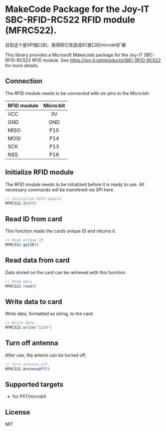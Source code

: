 # MakeCode Package for the Joy-IT SBC-RFID-RC522 RFID module (MFRC522).

目前这个是SPI接口的，我得把它改造成IIC接口的microbit扩展

This library provides a Microsoft Makecode package for the Joy-IT SBC-RFID-RC522 RFID module.
See https://joy-it.net/products/SBC-RFID-RC522 for more details.

## Connection

The RFID module needs to be connected with six pins to the Micro:bit:

| RFID module   | Micro:bit     |
| ------------- |:-------------:|
| VCC           | 3V            |
| GND           | GND           |
| MISO          | P15           |
| MOSI          | P14           |
| SCK           | P13           |
| NSS           | P16           |

## Initialize RFID module

The RFID module needs to be initialized before it is ready to use. All necessary commands will be transfered via SPI here.

```typescript
// Initialize RIFD module
MFRC522.Init()
```

## Read ID from card
This function reads the cards unique ID and returns it.

```typescript
// Read unique ID
MFRC522.getID()
```

## Read data from card
Data stored on the card can be retrieved with this function.

```typescript
// Read data
MFRC522.read()
```

## Write data to card
Write data, formatted as string, to the card.

```typescript
// Write data
MFRC522.write("1234")
```

## Turn off antenna
After use, the antenn can be turned off.

```typescript
// Turn antenna off
MFRC522.AntennaOff()
```

## Supported targets

* for PXT/microbit

## License

MIT
